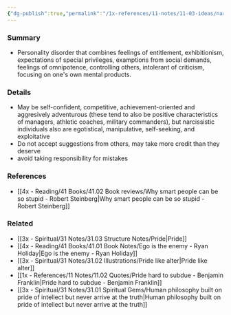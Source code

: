 ```yaml
---
{"dg-publish":true,"permalink":"/1x-references/11-notes/11-03-ideas/narcissism/","title":"Narcissism","dgShowBacklinks":false}
---
```



### Summary
- Personality disorder that combines feelings of entitlement, exhibitionism, expectations of special privileges, examptions from social demands, feelings of omnipotence, controlling others, intolerant of criticism, focusing on one's own mental products.

### Details
- May be self-confident, competitive, achievement-oriented and aggresively adventurous (these tend to also be positive characteristics of managers, athletic coaches, military commanders), but narcissistic individuals also are egotistical, manipulative, self-seeking, and exploitative
- Do not accept suggestions from others, may take more credit than they deserve
- avoid taking responsibility for mistakes

### References
- [[4x - Reading/41 Books/41.02 Book reviews/Why smart people can be so stupid - Robert Steinberg\|Why smart people can be so stupid - Robert Steinberg]]

### Related
- [[3x - Spiritual/31 Notes/31.03 Structure Notes/Pride\|Pride]]
- [[4x - Reading/41 Books/41.01 Book Notes/Ego is the enemy - Ryan Holiday\|Ego is the enemy - Ryan Holiday]]
- [[3x - Spiritual/31 Notes/31.02 Illustrations/Pride like alter\|Pride like alter]]
- [[1x - References/11 Notes/11.02 Quotes/Pride hard to subdue - Benjamin Franklin\|Pride hard to subdue - Benjamin Franklin]]
- [[3x - Spiritual/31 Notes/31.01 Spiritual Gems/Human philosophy built on pride of intellect but never arrive at the truth\|Human philosophy built on pride of intellect but never arrive at the truth]]